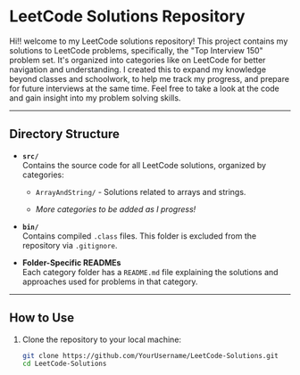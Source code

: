 # LeetCode Solutions Repository

Hi!! welcome to my LeetCode solutions repository!
This project contains my solutions to LeetCode problems, specifically, the "Top Interview 150" problem set. 
It's organized into categories like on LeetCode for better navigation and understanding. 
I created this to expand my knowledge beyond classes and schoolwork, to help me track my progress, and prepare for future interviews at the same time.
Feel free to take a look at the code and gain insight into my problem solving skills.

---

## **Directory Structure**

- **`src/`**  
  Contains the source code for all LeetCode solutions, organized by categories:
  - `ArrayAndString/` - Solutions related to arrays and strings.
  
  - *More categories to be added as I progress!*

- **`bin/`**  
  Contains compiled `.class` files. This folder is excluded from the repository via `.gitignore`.

- **Folder-Specific READMEs**  
  Each category folder has a `README.md` file explaining the solutions and approaches used for problems in that category.

---

## **How to Use**

1. Clone the repository to your local machine:
   ```bash
   git clone https://github.com/YourUsername/LeetCode-Solutions.git
   cd LeetCode-Solutions
